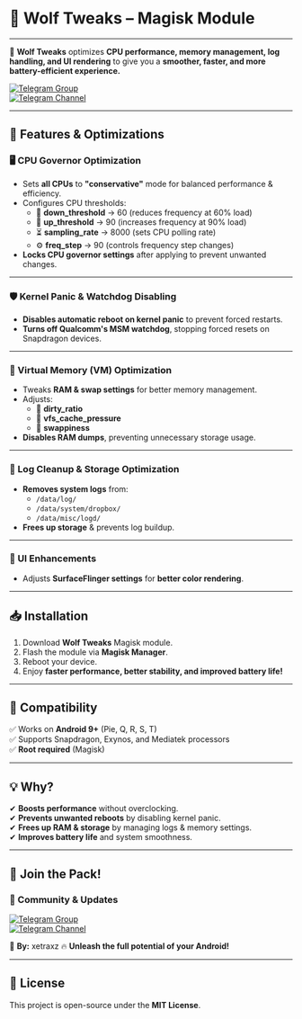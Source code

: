# 🐺 Wolf Tweaks – Magisk Module  

****  
🐺 **Wolf Tweaks** optimizes **CPU performance, memory management, log handling, and UI rendering** to give you a **smoother, faster, and more battery-efficient experience.**  

[![Telegram Group](https://img.shields.io/badge/Telegram-Join%20Group-blue?logo=telegram)](https://t.me/xetraxz)  
[![Telegram Channel](https://img.shields.io/badge/Telegram-Join%20Channel-blue?logo=telegram)](https://t.me/xetras_box)  

---

## 🚀 Features & Optimizations  

### 🖥️ CPU Governor Optimization  
- Sets **all CPUs** to **"conservative"** mode for balanced performance & efficiency.  
- Configures CPU thresholds:  
  - 🔽 **down_threshold** → 60 (reduces frequency at 60% load)  
  - 🔼 **up_threshold** → 90 (increases frequency at 90% load)  
  - ⏳ **sampling_rate** → 8000 (sets CPU polling rate)  
  - ⚙️ **freq_step** → 90 (controls frequency step changes)  
- **Locks CPU governor settings** after applying to prevent unwanted changes.  

---

### 🛡️ Kernel Panic & Watchdog Disabling  
- **Disables automatic reboot on kernel panic** to prevent forced restarts.  
- **Turns off Qualcomm's MSM watchdog**, stopping forced resets on Snapdragon devices.  

---

### 🧠 Virtual Memory (VM) Optimization  
- Tweaks **RAM & swap settings** for better memory management.  
- Adjusts:  
  - 🔧 **dirty_ratio**  
  - 🔧 **vfs_cache_pressure**  
  - 🔧 **swappiness**  
- **Disables RAM dumps**, preventing unnecessary storage usage.  

---

### 🧹 Log Cleanup & Storage Optimization  
- **Removes system logs** from:  
  - `/data/log/`  
  - `/data/system/dropbox/`  
  - `/data/misc/logd/`  
- **Frees up storage** & prevents log buildup.  

---

### 🎨 UI Enhancements  
- Adjusts **SurfaceFlinger settings** for **better color rendering**.  

---

## 📥 Installation  

1. Download **Wolf Tweaks** Magisk module.  
2. Flash the module via **Magisk Manager**.  
3. Reboot your device.  
4. Enjoy **faster performance, better stability, and improved battery life!**  

---

## 📌 Compatibility  

✅ Works on **Android 9+** (Pie, Q, R, S, T)  
✅ Supports Snapdragon, Exynos, and Mediatek processors  
✅ **Root required** (Magisk)  

---

## 💡 Why?  

✔ **Boosts performance** without overclocking.  
✔ **Prevents unwanted reboots** by disabling kernel panic.  
✔ **Frees up RAM & storage** by managing logs & memory settings.  
✔ **Improves battery life** and system smoothness.  

---

## 🐺 Join the Pack!  

### **📢 Community & Updates**  
[![Telegram Group](https://img.shields.io/badge/Telegram-Join%20Group-blue?logo=telegram)](https://t.me/xetraxz)  
[![Telegram Channel](https://img.shields.io/badge/Telegram-Join%20Channel-blue?logo=telegram)](https://t.me/xetras_box)  

🔧 **By:** xetraxz 
🔥 **Unleash the full potential of your Android!**  

---

## 📜 License  

This project is open-source under the **MIT License**.